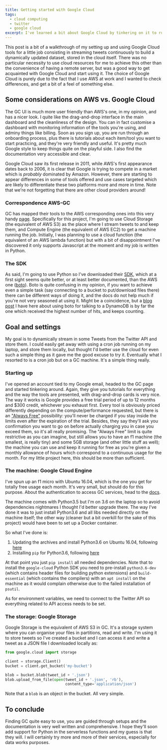 ```yaml
---
title: Getting started with Google Cloud
tags:
  - cloud computing
  - twitter
  - google cloud
excerpt: I've learned a bit about Google Cloud by tinkering on it to run a little job, this post outlines the steps and an overview of the platform.
---
```


This post is a bit of a walkthrough of my setting up and using Google Cloud tools for a little job consisting in streaming tweets continuously to build a dynamically updated dataset, stored in the cloud itself. There was no particular necessity to use cloud resources for me to achieve this other than the convenience of having a remote server, but was a good way to get acquainted with Google Cloud and start using it. The choice of Google Cloud is purely due to the fact that I use AWS at work and I wanted to check differences, and get a bit of a feel of something else.

## Some considerations on AWS vs. Google Cloud

The GC UI is much more user friendly than AWS's one, in my opinion, and has a nicer look. I quite like the drag-and-drop interface in the main dashboard and the cleanliness of the design. You can in fact customise a dashboard with monitoring information of the tools you're using, and adminy things like billing. Soon as you sign up, you are run through an onboarding process, plus there is tutorials about each item/tool you want to start practicing, and they're very friendly and useful. It's pretty much Google style to keep things quite on the playful side. I also find the documentation very accessible and clear.

Google Cloud saw its first release in 2011, while AWS's first appearance dates back to 2006, it is clear that Google is trying to compete in a market which is *probably* dominated by Amazon. However, there are starting to appear differences in some of tools offered and use cases targeted which are likely to differentiate these two platforms more and more in time. Note that we're not forgetting that there are other cloud providers around!

### Correspondence AWS-GC

GC has mapped their tools to the AWS corresponding ones into this very handy [page](https://cloud.google.com/free/docs/map-aws-google-cloud-platform). Specifically for this project, I'm going to use Cloud Storage (the equivalent of AWS S3) as the place where I stream tweets to and keep them, and Compute Engine (the equivalent of AWS EC2) to get a machine running the job. Initially, I was planning to use a cloud function (the equivalent of an AWS lambda function) but with a bit of disappointment I've discovered it only supports Javascript at the moment and my job is written in Python.

### The SDK

As said, I'm going to use Python so I've downloaded their [SDK](https://googlecloudplatform.github.io/google-cloud-python/latest/), which at a first sight seems quite better, or at least better documented, than the AWS one ([boto](http://boto3.readthedocs.io/en/latest/index.html)). Boto is quite confusing in my opinion, if you want to achieve even a simple task (say connecting to a bucket to put/download files there) there can be different ways of doing it, and the docs do not help much if you're not very seasoned at using it. Might be a coincidence, but a [blog post](https://martinapugliese.github.io/_posts/2016-07-31-interacting-with-a-dynamodb-via-boto3/) I have here about using boto for talking to a DynamoDB is by far the one which received the highest number of hits, and keeps counting.

## Goal and settings

My goal is to dynamically stream in some Tweets from the Twitter API and store them.
I could easily get away with using a cron job running on my laptop, and store them locally, but thought I'd better use the cloud for even such a simple thing as it gave me the good excuse to try it. Eventually what I resorted to is a cron job but on a GC machine. It's a simple thing really.

### Starting up

I've opened an account tied to my Google email, headed to the GC page and started tinkering around. Again, they give you tutorials for everything and the way the tools are presented, with drag-and-drop cards is very nice. The way it works is Google provides a free trial period of up to 12 months and $300 credit, whichever you exhaust first. Every tool is obviously priced differently depending on the compute/performance requested, but there is an ["Always Free"](https://cloud.google.com/free/docs/always-free-usage-limits) possibility: you'll never be charged if you stay inside the limits even after the expiration of the trial. Besides, they say they'll ask you confirmation you want to go on before actually charging you in case you exceed them, so it's all really promising. The "Always Free" limit is quite restrictive as you can imagine, but still allows you to have an f1 machine (the smallest, is really tiny) and some 5GB storage (and other little stuff as well); the machine you can use and keep it running for free as you're given a monthly allowance of hours which correspond to a continuous usage for the month. For my little project here, this should be more than sufficient.

### The machine: Google Cloud Engine

I've spun up an f1 micro with Ubuntu 16.04, which is the one you get for totally free usage each month. It's very small, but should do for this purpose. About the authentication to access GC services, head to the [docs](https://cloud.google.com/storage/docs/authentication).

The machine comes with Python3.5 but I'm on 3.6 on the laptop so to avoid dependencies nightmares I thought I'd better upgrade there. The way I've done it was to just install Python3.6 and all libs needed directly on the machine itself; the other way (cleaner but a bit overkill for the sake of this project) would have been to set up a Docker container.

So what I've done is:

1. Updating the archives and install Python3.6 on Ubuntu 16.04, following [here](https://askubuntu.com/questions/4983/what-are-ppas-and-how-do-i-use-them)
2. Installing `pip` for Python3.6, following [here](https://askubuntu.com/questions/889535/how-to-install-pip-for-python-3-6-on-ubuntu-16-10)

At that point you just `pip install` all needed dependencies. Note that to install the `google-cloud` Python SDK you need to pre-install `python3.6-dev` (which contains header files for building python extensions) and `build-essential` (which contains the compilers) with an `apt install` on the machine as it would complain otherwise due to the failed installation of `psutil`.

As for environment variables, we need to connect to the Twitter API so everything related to API access needs to be set.

### The storage: Google Storage

Google Storage is the equivalent of AWS S3 in GC. It's a storage system where you can organise your files in partitions, read and write. I'm using it to store tweets so I've created a bucket and I can access it and write a tweet as a JSON file I downloaded locally as:

```py
from google.cloud import storage

client = storage.Client()
bucket = client.get_bucket('my-bucket')

blob = bucket.blob(tweet_id + '.json')
blob.upload_from_file(open(tweet_id + '.json', 'rb'),
                           content_type='application/json')

```

Note that a `blob` is an object in the bucket. All very simple.

## To conclude

Finding GC quite easy to use, you are guided through setups and the documentation is very well written and comprehensive. I hope they'll soon add support for Python in the serverless functions and my guess is that they will. I will certainly try more and more of their services, especially for data works purposes.
